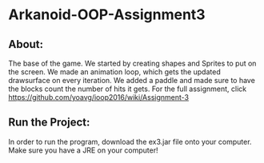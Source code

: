 # Arkanoid-OOP-Assignment3

## About:
The base of the game. We started by creating shapes and Sprites to put on the screen. We made an animation loop, which gets the updated drawsurface on every iteration. We added a paddle and made sure to have the blocks count the number of hits it gets.
For the full assignment, click https://github.com/yoavg/ioop2016/wiki/Assignment-3

## Run the Project:
In order to run the program, download the ex3.jar file onto your computer. Make sure you have a JRE on your computer!

